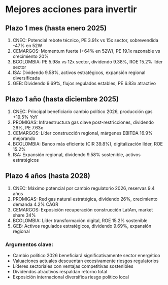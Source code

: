 # Mejores acciones para invertir

## Plazo 1 mes (hasta enero 2025)
1. CNEC: Potencial rebote técnico, PE 3.91x vs 15x sector, sobrevendida -47% en 52W
2. CEMARGOS: Momentum fuerte (+64% en 52W), PE 19.1x razonable vs crecimiento 20%
3. BCOLOMBIA: PE 5.98x vs 12x sector, dividendo 9.38%, ROE 15.2% líder sector
4. ISA: Dividendo 9.58%, activos estratégicos, expansión regional diversificada
5. GEB: Dividendo 9.69%, flujos regulados estables, PE 6.83x atractivo

## Plazo 1 año (hasta diciembre 2025)
1. CNEC: Principal beneficiario cambio político 2026, producción gas +19.5% YoY
2. PROMIGAS: Infraestructura gas clave post-restricciones, dividendo 26%, PE 7.63x
3. CEMARGOS: Líder construcción regional, márgenes EBITDA 16.9% mejorando
4. BCOLOMBIA: Banco más eficiente (CIR 39.8%), digitalización líder, ROE 15.2%
5. ISA: Expansión regional, dividendo 9.58% sostenible, activos estratégicos

## Plazo 4 años (hasta 2028)
1. CNEC: Máximo potencial por cambio regulatorio 2026, reservas 9.4 años
2. PROMIGAS: Red gas natural estratégica, dividendo 26%, crecimiento demanda 4.2% CAGR
3. CEMARGOS: Exposición recuperación construcción LatAm, market share 34%
4. BCOLOMBIA: Líder transformación digital, ROE 15.2% sostenible
5. GEB: Activos regulados estratégicos, dividendo 9.69%, expansión regional

### Argumentos clave:
- Cambio político 2026 beneficiará significativamente sector energético
- Valuaciones actuales descuentan excesivamente riesgos regulatorios
- Líderes sectoriales con ventajas competitivas sostenibles
- Dividendos atractivos respaldan retorno total
- Exposición internacional diversifica riesgo político local
